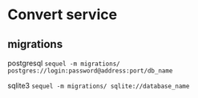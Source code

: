# Сonvert service

## migrations
postgresql
`sequel -m migrations/ postgres://login:password@address:port/db_name`

sqlite3
`sequel -m migrations/ sqlite://database_name`